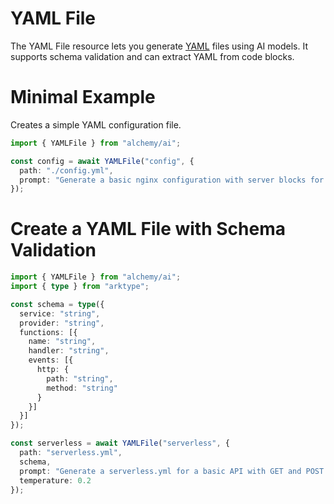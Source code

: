 # YAML File

The YAML File resource lets you generate [YAML](https://yaml.org/) files using AI models. It supports schema validation and can extract YAML from code blocks.

# Minimal Example

Creates a simple YAML configuration file.

```ts
import { YAMLFile } from "alchemy/ai";

const config = await YAMLFile("config", {
  path: "./config.yml",
  prompt: "Generate a basic nginx configuration with server blocks for port 80"
});
```

# Create a YAML File with Schema Validation

```ts
import { YAMLFile } from "alchemy/ai";
import { type } from "arktype";

const schema = type({
  service: "string",
  provider: "string",
  functions: [{
    name: "string",
    handler: "string",
    events: [{
      http: {
        path: "string",
        method: "string"
      }
    }]
  }]
});

const serverless = await YAMLFile("serverless", {
  path: "serverless.yml",
  schema,
  prompt: "Generate a serverless.yml for a basic API with GET and POST endpoints",
  temperature: 0.2
});
```